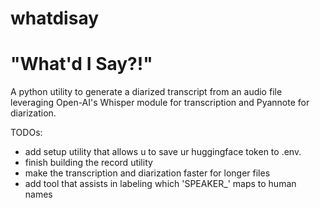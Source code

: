 # whatdisay

# "What'd I Say?!"

A python utility to generate a diarized transcript from an audio file leveraging Open-AI's Whisper module for transcription and Pyannote for diarization.  


TODOs:
- add setup utility that allows u to save ur huggingface token to .env.
- finish building the record utility
- make the transcription and diarization faster for longer files
- add tool that assists in labeling which 'SPEAKER_' maps to human names